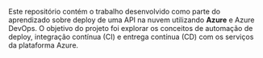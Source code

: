 Este repositório contém o trabalho desenvolvido como parte do aprendizado sobre deploy de uma API na nuvem utilizando **Azure** e Azure DevOps. O objetivo do projeto foi explorar os conceitos de automação de deploy, integração contínua (CI) e entrega contínua (CD) com os serviços da plataforma Azure.
